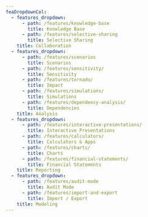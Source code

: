 ```yaml
---
feaDropdownCol:
  - features_dropdown:
      - path: /features/knowledge-base
        title: Knowledge Base
      - path: /features/selective-sharing
        title: Selective Sharing
    title: Collaboration
  - features_dropdown:
      - path: /features/scenarios
        title: Scenarios
      - path: /features/sensitivity/
        title: Sensitivity
      - path: /features/tornado/
        title: Impact
      - path: /features/simulations/
        title: Simulations
      - path: /features/dependency-analysis/
        title: Dependencies
    title: Analysis
  - features_dropdown:
      - path: /features/interactive-presentations/
        title: Interactive Presentations
      - path: /features/calculators/
        title: Calculators & Apps
      - path: /features/charts/
        title: Charts
      - path: /features/financial-statements/
        title: Financial Statements
    title: Reporting
  - features_dropdown:
      - path: /features/audit-mode
        title: Audit Mode
      - path: /features/import-and-export
        title: Import / Export
    title: Modeling
---
```


